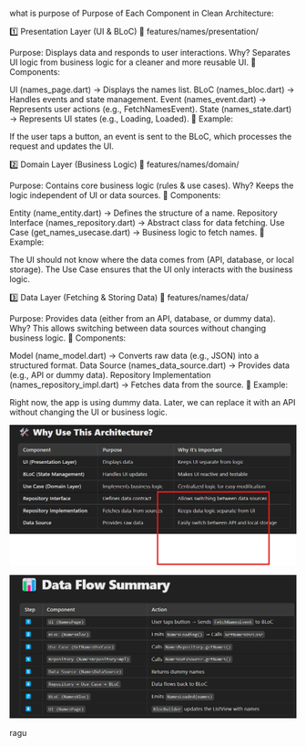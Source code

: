 what is purpose of Purpose of Each Component in Clean Architecture:

1️⃣ Presentation Layer (UI & BLoC)
📂 features/names/presentation/

Purpose: Displays data and responds to user interactions.
Why? Separates UI logic from business logic for a cleaner and more reusable UI.
🔹 Components:

UI (names_page.dart) → Displays the names list.
BLoC (names_bloc.dart) → Handles events and state management.
Event (names_event.dart) → Represents user actions (e.g., FetchNamesEvent).
State (names_state.dart) → Represents UI states (e.g., Loading, Loaded).
📌 Example:

If the user taps a button, an event is sent to the BLoC, which processes the request and updates the UI.




2️⃣ Domain Layer (Business Logic)
📂 features/names/domain/

Purpose: Contains core business logic (rules & use cases).
Why? Keeps the logic independent of UI or data sources.
🔹 Components:

Entity (name_entity.dart) → Defines the structure of a name.
Repository Interface (names_repository.dart) → Abstract class for data fetching.
Use Case (get_names_usecase.dart) → Business logic to fetch names.
📌 Example:

The UI should not know where the data comes from (API, database, or local storage). The Use Case ensures that the UI only interacts with the business logic.



3️⃣ Data Layer (Fetching & Storing Data)
📂 features/names/data/

Purpose: Provides data (either from an API, database, or dummy data).
Why? This allows switching between data sources without changing business logic.
🔹 Components:

Model (name_model.dart) → Converts raw data (e.g., JSON) into a structured format.
Data Source (names_data_source.dart) → Provides data (e.g., API or dummy data).
Repository Implementation (names_repository_impl.dart) → Fetches data from the source.
📌 Example:

Right now, the app is using dummy data. Later, we can replace it with an API without changing the UI or business logic.



![alt text](image.png)


![alt text](image-1.png)

ragu 